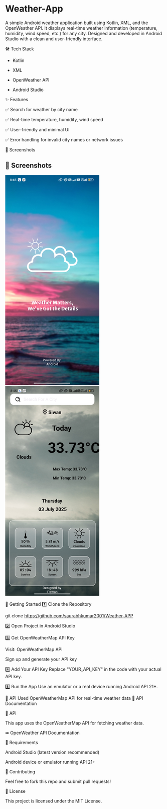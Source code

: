 # Weather-App


A simple Android weather application built using Kotlin, XML, and the OpenWeather API. It displays real-time weather information (temperature, humidity, wind speed, etc.) for any city. Designed and developed in Android Studio with a clean and user-friendly interface.

🛠️ Tech Stack

* Kotlin

* XML

* OpenWeather API

* Android Studio

✨ Features

✅ Search for weather by city name

✅ Real-time temperature, humidity, wind speed

✅ User-friendly and minimal UI

✅ Error handling for invalid city names or network issues

📸 Screenshots

## 📸 Screenshots

<img src="screenshot2.jpg" alt="Weather App Home" width="300"/>

<img src="screenshot1.jpg" alt="Search Weather" width="300"/>



🚀 Getting Started
1️⃣ Clone the Repository

git clone https://github.com/saurabhkumar2001/Weather-APP

2️⃣ Open Project in Android Studio

3️⃣ Get OpenWeatherMap API Key

Visit: OpenWeatherMap API

Sign up and generate your API key

4️⃣ Add Your API Key
Replace "YOUR_API_KEY" in the code with your actual API key.

5️⃣ Run the App
Use an emulator or a real device running Android API 21+.

🔑 API Used
OpenWeatherMap API for real-time weather data
📖 API Documentation


🔑 API

This app uses the OpenWeatherMap API for fetching weather data.

➡ OpenWeather API Documentation

📌 Requirements

Android Studio (latest version recommended)

Android device or emulator running API 21+

🤝 Contributing

Feel free to fork this repo and submit pull requests!

📄 License

This project is licensed under the MIT License.
